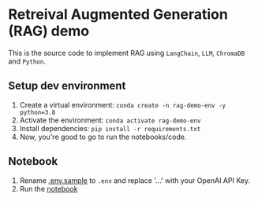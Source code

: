 # Retreival Augmented Generation (RAG) demo

This is the source code to implement RAG using `LangChain`, `LLM`, `ChromaDB` and `Python`.

## Setup dev environment

1. Create a virtual environment: `conda create -n rag-demo-env -y python=3.8`
1. Activate the environment: `conda activate rag-demo-env`
1. Install dependencies: `pip install -r requirements.txt`
1. Now, you're good to go to run the notebooks/code.

## Notebook

1. Rename [.env.sample](.env.sample) to `.env` and replace '...' with your OpenAI API Key.
1. Run the [notebook](rag_demo.ipynb)
